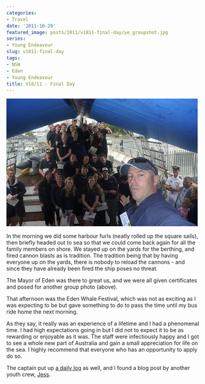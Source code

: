 ```yaml
---
categories:
- Travel
date: '2011-10-29'
featured_image: posts/2011/v1811-final-day/ye_groupshot.jpg
series:
- Young Endeavour
slug: v1811-final-day
tags:
- NSW
- Eden
- Young Endeavour
title: V18/11 - Final Day
---
```


![YE_Groupshot](ye_groupshot.jpg)

In the morning we did some harbour furls (neatly rolled up the square sails), then briefly headed out to sea so that we could come back again for all the family members on shore. We stayed up on the yards for the berthing, and fired cannon blasts as is tradition. The tradition being that by having everyone up on the yards, there is nobody to reload the cannons - and since they have already been fired the ship poses no threat.

The Mayor of Eden was there to great us, and we were all given certificates and posed for another group photo (above).

That afternoon was the Eden Whale Festival, which was not as exciting as I was expecting to be but gave something to do to pass the time until my bus ride home the next morning.

As they say, it really was an experience of a lifetime and I had a phenomenal time. I had high expectations going in but I did not to expect it to be as rewarding or enjoyable as it was. The staff were infectiously happy and I got to see a whole new part of Australia and gain a small appreciation for life on the sea. I highly recommend that everyone who has an opportunity to apply do so.

The captain put up [a daily log](https://www.youngendeavour.gov.au/captains-log/sydney) as well, and I found a blog post by another youth crew, [Jess](http://jesscooper.net/2011/11/06/young-endeavour/).